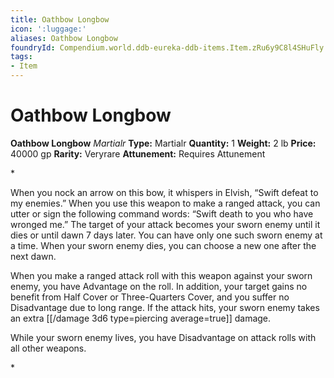 ```yaml
---
title: Oathbow Longbow
icon: ':luggage:'
aliases: Oathbow Longbow
foundryId: Compendium.world.ddb-eureka-ddb-items.Item.zRu6y9C8l4SHuFly
tags:
- Item
---
```


# Oathbow Longbow

**Oathbow Longbow**
_Martialr_
**Type:** Martialr
**Quantity:** 1
**Weight:** 2 lb
**Price:** 40000 gp
**Rarity:** Veryrare
**Attunement:** Requires Attunement

*<p>When you nock an arrow on this bow, it whispers in Elvish, “Swift defeat to my enemies.” When you use this weapon to make a ranged attack, you can utter or sign the following command words: “Swift death to you who have wronged me.” The target of your attack becomes your sworn enemy until it dies or until dawn 7 days later. You can have only one such sworn enemy at a time. When your sworn enemy dies, you can choose a new one after the next dawn.

When you make a ranged attack roll with this weapon against your sworn enemy, you have Advantage on the roll. In addition, your target gains no benefit from Half Cover or Three-Quarters Cover, and you suffer no Disadvantage due to long range. If the attack hits, your sworn enemy takes an extra  [[/damage 3d6 type=piercing average=true]] damage.

While your sworn enemy lives, you have Disadvantage on attack rolls with all other weapons.</p>*